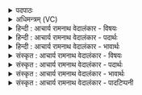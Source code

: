 <details><summary>पदपाठः</summary>

प्र꣢। दे꣣व꣢म्। अ꣡च्छ꣢꣯। म꣡धु꣢꣯मन्तः। इ꣡न्द꣢꣯वः। अ꣡सि꣢꣯ष्यदन्त। गा꣡वः꣢꣯। आ। न। धे꣣न꣡वः꣢। ब꣣र्हि꣡षदः꣢। ब꣣र्हि। स꣡दः꣢꣯। व꣣चना꣡व꣢न्तः। ऊ꣡ध꣢꣯भिः। प꣣रिस्रु꣡त꣢म्। प꣣रि। स्रु꣡त꣢꣯म्। उ꣣स्रि꣡याः꣢। उ꣣। स्रि꣡याः꣢꣯। नि꣣र्णि꣡ज꣢म्। निः꣣। नि꣡ज꣢꣯म्। धि꣣रे। ५६३।
</details>

<details><summary>अधिमन्त्रम् (VC)</summary>

- पवमानः सोमः
- वत्सप्रिर्भालन्दः
- जगती
- निषादः
- पावमानं काण्डम्
</details>

<details><summary>हिन्दी : आचार्य रामनाथ वेदालंकार - विषयः</summary>

अगले मन्त्र में विद्वानों का विषय है।
</details>

<details><summary>हिन्दी : आचार्य रामनाथ वेदालंकार - पदार्थः</summary>

पदार्थान्वयभाषाः -  (मधुमन्तः) मधुर व्यवहारवाले (इन्दवः) श्रद्धा-रस से भरपूर विद्वान् जन (देवम् अच्छ) दिव्यगुणों से युक्त परमात्मा को लक्ष्य करके (प्र असिष्यदन्त) श्रद्धारस को प्रवाहित करते हैं, (न) जैसे (धेनवः) तृप्ति प्रदान करनेवाली (गावः) गौएँ (असिष्यदन्त) बछड़ों के प्रति अपने दूध को प्रवाहित करती हैं। (बर्हिषदः) यज्ञिय कुशासन पर स्थित, (वचनावन्तः) स्तुति के उद्गार प्रकट करनेवाले वे विद्वान् लोग (निर्णिजम्) शुद्ध (परिस्रुतम्) उत्पन्न श्रद्धारस को (ऊधभिः) हृदयरूप ऊधसों में (धिरे) धारण करते हैं, जैसे (बर्हिषदः) यज्ञ में स्थित (वचनावत्यः) हम्भा शब्द करनेवाली (उस्रियाः) गौएँ (निर्णिजम्) शुद्ध दूध को (ऊधभिः) ऊधसों में (धिरे) धारण करती हैं ॥१०॥ इस मन्त्र में ‘गाव आ न धेनवः’ में उपमा और पुनरुक्तवदाभास अलङ्कार है । उत्तरार्द्ध में ‘उस्रियाः’ में लुप्तोपमा है ॥१०॥
</details>

<details><summary>हिन्दी : आचार्य रामनाथ वेदालंकार - भावार्थः</summary>

भावार्थभाषाः -  परमात्मा के प्रति सब मनुष्यों को उसी प्रकार भक्तिरस क्षरित करना चाहिए, जैसे गौएँ बछड़ों के प्रति दूध क्षरित करती हैं ॥१०॥
</details>

<details><summary>संस्कृत : आचार्य रामनाथ वेदालंकार - विषयः</summary>

अथ विद्वद्विषयमाह।
</details>

<details><summary>संस्कृत : आचार्य रामनाथ वेदालंकार - पदार्थः</summary>

पदार्थान्वयभाषाः -  (मधुमन्तः) मधुरव्यवहारोपेताः (इन्दवः) श्रद्धारसभरिताः विद्वांसः (देवम् अच्छ) दिव्यगुणयुक्तं परमात्मानमभिलक्ष्य (प्र असिष्यदन्त) श्रद्धारसं प्रस्रावयन्ति, (न) यथा (धेनवः) प्रीणयित्र्यः (गावः) पयस्विन्यः (असिष्यदन्त) वत्सं प्रति स्वदुग्धं प्रस्रावयन्ति। (बर्हिषदः) यज्ञिये दर्भासने स्थिताः (वचनावन्तः) स्तुतिमन्तः ते विद्वांसः। उच्यते इति वचना स्तुतिः तद्वन्तः। (निर्णिजम्) शुद्धम् (परिस्रुतम्) उत्पन्नं श्रद्धारसम् (ऊधभिः) हृदयरूपैः आपीनैः (धिरे) धारयन्ति, (उस्रियाः) उस्रिया गावः ताः इव इति लुप्तोपमम्। यथा (बर्हिषदः) यज्ञे स्थिताः (वचनावत्यः) हम्भारवयुक्ताः। गोपक्षे विशेष्यानुसारं लिङ्गं विपरिणेतव्यम्। (उस्रियाः) गावः (परिस्रुतम्) उत्पन्नम् (निर्णिजम्) शुद्धं दुग्धम् (ऊधभिः) आपीनैः (धिरे) धारयन्ति तथेत्यर्थः ॥१०॥ ‘गाव आ न धेनवः’ इत्युपमालङ्कारः पुनरुक्तवदाभासश्च। उत्तरार्द्धे ‘उस्रियाः’ इति लुप्तोपमम् ॥१०॥
</details>

<details><summary>संस्कृत : आचार्य रामनाथ वेदालंकार - भावार्थः</summary>

भावार्थभाषाः -  परमात्मानं प्रति सर्वैर्जनैस्तथैव क्षरद्भक्तिरसैर्भाव्यं यथा गावो वत्सं प्रति प्रस्नुतपयोधरा भवन्ति ॥१०॥
</details>

<details><summary>संस्कृत : आचार्य रामनाथ वेदालंकार - पादटिप्पनी</summary>

टिप्पणी:   १. ऋ० ९।६८।१।
</details>